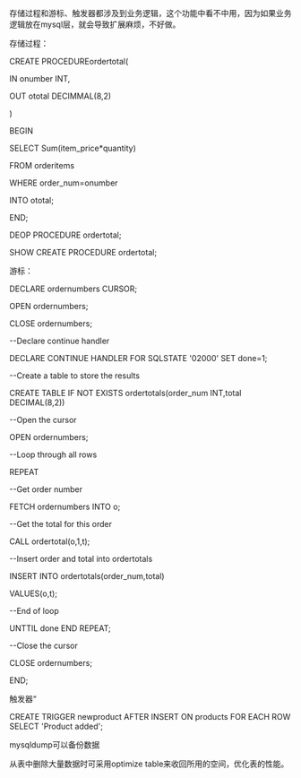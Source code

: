 存储过程和游标、触发器都涉及到业务逻辑，这个功能中看不中用，因为如果业务逻辑放在mysql层，就会导致扩展麻烦，不好做。

存储过程：

CREATE PROCEDUREordertotal(

IN onumber INT,

OUT ototal DECIMMAL(8,2)

)

BEGIN

SELECT Sum(item_price*quantity)

FROM orderitems

WHERE order_num=onumber

INTO ototal;

END;

DEOP PROCEDURE ordertotal;

SHOW CREATE PROCEDURE ordertotal;


游标：

DECLARE ordernumbers CURSOR;

OPEN ordernumbers;

CLOSE ordernumbers;

--Declare continue handler

DECLARE CONTINUE HANDLER FOR SQLSTATE '02000' SET done=1;

--Create a table to store the results

CREATE TABLE IF NOT EXISTS ordertotals(order_num INT,total DECIMAL(8,2))

--Open the cursor

OPEN ordernumbers;

--Loop through all rows

REPEAT

--Get order number

FETCH ordernumbers INTO o;

--Get the total for this order

CALL ordertotal(o,1,t);

--Insert order and total into ordertotals

INSERT INTO ordertotals(order_num,total)

VALUES(o,t);

--End of loop

UNTTIL done END REPEAT;

--Close the cursor

CLOSE ordernumbers;

END;

触发器“

CREATE TRIGGER newproduct AFTER INSERT ON products FOR EACH ROW SELECT 'Product added';


mysqldump可以备份数据

从表中删除大量数据时可采用optimize table来收回所用的空间，优化表的性能。

